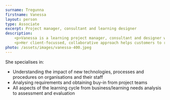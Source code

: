 ```yaml
---
surname: Tregunna
firstname: Vanessa
layout: person
type: Associate
excerpt: Project manager, consultant and learning designer
description: 
    <p>Vanessa is a learning project manager, consultant and designer with experience of a wide variety of industry sectors and projects.</p>
    <p>Her client-focussed, collaborative approach helps customers to realise their chosen solutions in a cost-effective and timely manner.</p>
photo: /assets/images/vanessa-400.jpeg
---
```

<p>She specialises in:</p>
<ul>
    <li>Understanding the impact of new technologies, processes and procedures on organisations and their staff</li>
    <li>Analysing requirements and obtaining buy-in from project teams</li>
    <li>All aspects of the learning cycle from business/learning needs analysis to assessment and evaluation</li>
</ul>
